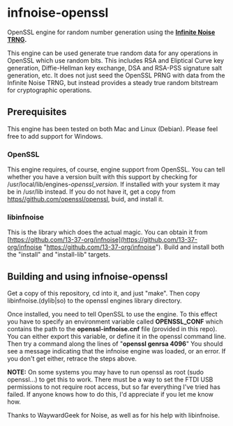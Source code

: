 # infnoise-openssl
OpenSSL engine for random number generation using the **[Infinite Noise TRNG](https://github.com/13-37-org/infnoise "infnoise TRNG").**

This engine can be used generate true random data for any operations in OpenSSL which use random bits. This includes RSA and Eliptical Curve key generation, Diffie-Hellman key exchange, DSA and RSA-PSS signature salt generation, etc. It does not just seed the OpenSSL PRNG with data from the Infinite Noise TRNG, but instead provides a steady true random bitstream for cryptographic operations.
## Prerequisites
This engine has been tested on both Mac and Linux (Debian). Please feel free to add support for Windows.
### OpenSSL
This engine requires, of course, engine support from OpenSSL.  You can tell whether you have a version built with this support by checking for /usr/local/lib/engines-*openssl_version*. If installed with your system it may be in /usr/lib instead.  If you do not have it, get a copy from [https//github.com/openssl/openssl](https//github.com/openssl/openssl "https//github.com/openssl/openssl"), buid, and install it.
### libinfnoise

This is the library which does the actual magic.  You can obtain it from [https://github.com/13-37-org/infnoise](https://github.com/13-37-org/infnoise "https://github.com/13-37-org/infnoise"). Build and install both the "install" and "install-lib" targets.
## Building and using infnoise-openssl
Get a copy of this repository, cd into it, and just "make".  Then copy libinfnoise.(dylib|so) to the openssl engines library directory.

Once installed, you need to tell OpenSSL to use the engine.  To this effect you have to specify an environment variable called **OPENSSL_CONF** which contains the path to the **openssl-infnoise.cnf** file (provided in this repo). You can either export this variable, or define it in the openssl command line.  Then try a command along the lines of "**openssl genrsa 4096**" You should see a message indicating that the infnoise engine was loaded, or an error. If you don't get either, retrace the steps above.

**NOTE:** On some systems you may have to run openssl as root (sudo openssl...) to get this to work. There must be a way to set the FTDI USB permissions to not require root access, but so far everything I've tried has failed. If anyone knows how to do this, I'd appreciate if you let me know how.

Thanks to WaywardGeek for Noise, as well as for his help with libinfnoise.
